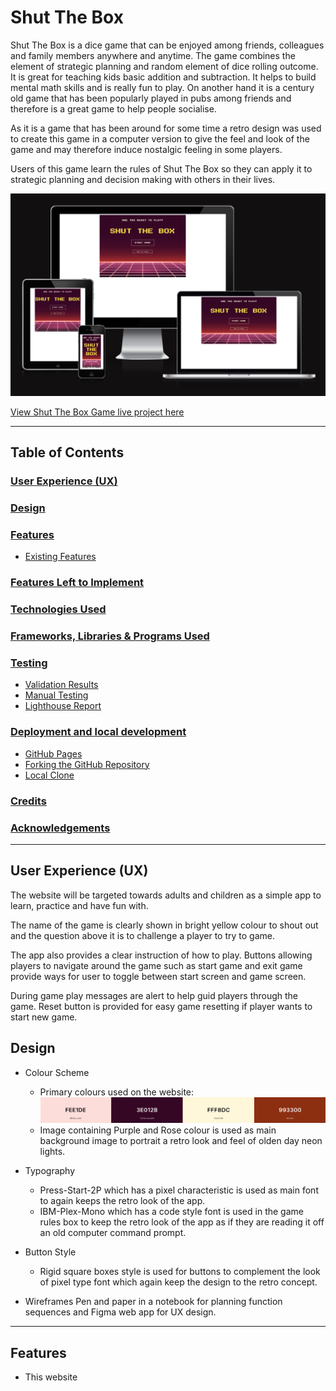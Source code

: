 # Shut The Box
Shut The Box is a dice game that can be enjoyed among friends, colleagues and family members anywhere and anytime. The game combines the element of strategic planning and random element of dice rolling outcome. It is great for teaching kids basic addition and subtraction. It helps to build mental math skills and is really fun to play. On another hand it is a century old game that has been popularly played in pubs among friends and therefore is a great game to help people socialise. 

As it is a game that has been around for some time a retro design was used to create this game in a computer version to give the feel and look of the game and may therefore induce nostalgic feeling in some players. 

Users of this game learn the rules of Shut The Box so they can apply it to strategic planning and decision making with others in their lives. 

![Am I Responsive](/assets/image/readme-image/am-i-responsive.png)

[View Shut The Box Game live project here](https://whon1980-dl.github.io/shut-the-box-game/)

- - -

## Table of Contents

### [User Experience (UX)](#user-experience-ux-1)
### [Design](#design-1)
### [Features](#features)
* [Existing Features](#existing-features)
### [Features Left to Implement](#features-left-to-implement-1)
### [Technologies Used](#technologies-used-1)
### [Frameworks, Libraries & Programs Used](#frameworks-libraries--programs-used-1)
### [Testing](#testing-1)
* [Validation Results](#validation-results)
* [Manual Testing](#manual-testing)
* [Lighthouse Report](#lighthouse-report)
### [Deployment and local development](#deployment-and-local-development-1)
* [GitHub Pages](#github-pages)
* [Forking the GitHub Repository](#forking-the-github-repository)
* [Local Clone](#local-clone)
### [Credits](#credits-1)
### [Acknowledgements](#acknowledgements-1)
---

## User Experience (UX)

The website will be targeted towards adults and children as a simple app to learn, practice and have fun with.

The name of the game is clearly shown in bright yellow colour to shout out and the question above it is to challenge a player to try to game. 

The app also provides a  clear instruction of how to play. Buttons allowing players to navigate around the game such as start game and exit game provide ways for user to toggle between start screen and game screen. 

During game play messages are alert to help guid players through the game. Reset button is provided for easy game resetting if player wants to start new game.

## Design

* Colour Scheme
    * Primary colours used on the website: ![Colour Scheme](/assets/image/readme-image/primary-colour-image.png)
    * Image containing Purple and Rose colour is used as main background image to portrait a retro look and feel of olden day neon lights. 

* Typography
    * Press-Start-2P which has a pixel characteristic is used as main font to again keeps the retro look of the app.
    * IBM-Plex-Mono which has a code style font is used in the game rules box to keep the retro look of the app as if they are reading it off an old computer command prompt. 

* Button Style
    * Rigid square boxes style is used for buttons to complement the look of pixel type font which again keep the design to the retro concept.

* Wireframes
    Pen and paper in a notebook for planning function sequences and Figma web app for UX design.

- - -

## Features

* This website 

